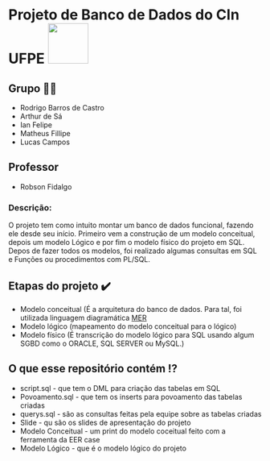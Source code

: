 # Projeto de Banco de Dados do CIn UFPE <img src="https://github.com/RodBC/data-base-project/assets/104574086/23820b8f-343f-44f1-8039-c077fdddd60b" width="80" />

<h2>Grupo 👨‍💻 </h2>

* Rodrigo Barros de Castro
* Arthur de Sá
* Ian Felipe
* Matheus Fillipe
* Lucas Campos

<h2>Professor</h2>

* Robson Fidalgo


<h3>Descrição:</h3> O projeto tem como intuito montar um banco de dados funcional, fazendo ele desde seu início. Primeiro vem a construção de um modelo conceitual, depois um modelo Lógico e por fim o modelo físico do projeto em SQL. Depos de fazer todos os modelos, foi realizado algumas consultas em SQL e Funções ou procedimentos com PL/SQL. 

<h2>Etapas do projeto ✔️ </h2>

* Modelo conceitual (É a arquitetura do banco de dados. Para tal, foi utilizada linguagem diagramática <a href='https://www.alura.com.br/artigos/mer-e-der-funcoes'>MER</a>
* Modelo lógico (mapeamento do modelo conceitual para o lógico)
* Modelo físico (É transcrição do modelo lógico para SQL usando algum SGBD como o ORACLE, SQL SERVER ou MySQL.)

<h2>O que esse repositório contém ⁉️</h2>

* script.sql - que tem o DML para criação das tabelas em SQL
* Povoamento.sql - que tem os inserts para povoamento das tabelas criadas
* querys.sql - são as consultas feitas pela equipe sobre as tabelas criadas
* Slide - qu são os slides de apresentação do projeto
* Modelo Conceitual - um print do modelo coceitual feito com a ferramenta da EER case
* Modelo Lógico - que é o modelo lógico do projeto
